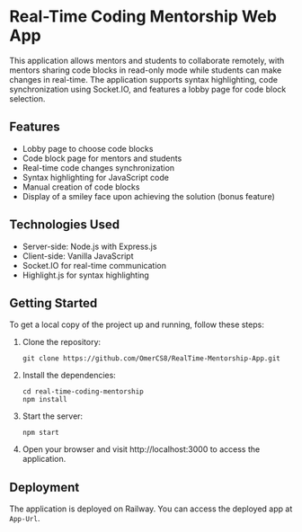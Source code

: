 # Real-Time Coding Mentorship Web App
This application allows mentors and students to collaborate remotely, with mentors sharing code blocks in read-only mode while students can make changes in real-time. The application supports syntax highlighting, code synchronization using Socket.IO, and features a lobby page for code block selection.

## Features

- Lobby page to choose code blocks
- Code block page for mentors and students
- Real-time code changes synchronization
- Syntax highlighting for JavaScript code
- Manual creation of code blocks
- Display of a smiley face upon achieving the solution (bonus feature)

## Technologies Used

- Server-side: Node.js with Express.js
- Client-side: Vanilla JavaScript
- Socket.IO for real-time communication
- Highlight.js for syntax highlighting

## Getting Started

To get a local copy of the project up and running, follow these steps:

1. Clone the repository:
   ```
   git clone https://github.com/OmerCS8/RealTime-Mentorship-App.git
2. Install the dependencies:
   ```
   cd real-time-coding-mentorship
   npm install
3. Start the server:
   ```
   npm start
4. Open your browser and visit http://localhost:3000 to access the application.

## Deployment

The application is deployed on Railway. You can access the deployed app at `App-Url`.   
